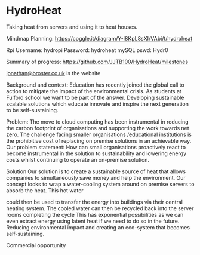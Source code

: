 # HydroHeat
Taking heat from servers and using it to heat houses.

Mindmap Planning: https://coggle.it/diagram/Y-I8KpL8sXIrVAbj/t/hydroheat

Rpi Username: hydropi
Password: hydroheat
mySQL pswd: Hydr0


Summary of progress: https://github.com/JJTB100/HydroHeat/milestones

jonathan@broster.co.uk is the website

Background and context:
Education has recently joined the global call to action to mitigate the impact of the
environmental crisis. As students at Fulford school we want to be part of the answer.
Developing sustainable scalable solutions which educate innovate and inspire the next
generation to be self-sustaining.

Problem:
The move to cloud computing has been instrumental in reducing the carbon footprint of
organisations and supporting the work towards net zero. The challenge facing smaller
organisations /educational institutions is the prohibitive cost of replacing on premise
solutions in an achievable way.
Our problem statement:
How can small organisations proactively react to become instrumental in the solution to
sustainability and lowering energy costs whilst continuing to operate an on-premise
solution.

Solution
Our solution is to create a sustainable source of heat that allows companies to
simultaneously save money and help the environment. Our concept looks to wrap a
water-cooling system around on premise servers to absorb the heat. This hot water

could then be used to transfer the energy into buildings via their central heating system.
The cooled water can then be recycled back into the server rooms completing the cycle
This has exponential possibilities as we can even extract energy using latent heat if we
need to do so in the future. Reducing environmental impact and creating an eco-system
that becomes self-sustaining.

Commercial opportunity
